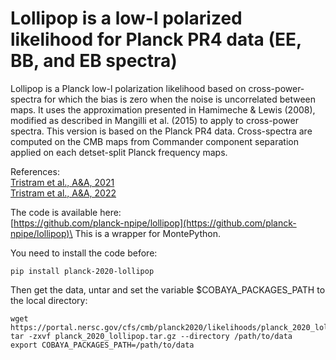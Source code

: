 # Lollipop is a low-l polarized likelihood for Planck PR4 data (EE, BB, and EB spectra)

Lollipop is a Planck low-l polarization likelihood based on
cross-power-spectra for which the bias is zero when the noise is
uncorrelated between maps. It uses the approximation presented in
Hamimeche & Lewis (2008), modified as described in Mangilli et
al. (2015) to apply to cross-power spectra. This version is based on
the Planck PR4 data. Cross-spectra are computed on the CMB maps from
Commander component separation applied on each detset-split Planck
frequency maps.

References:\
[Tristram et al., A&A, 2021](https://arxiv.org/abs/2010.01139)\
[Tristram et al., A&A, 2022](https://arxiv.org/abs/2112.07961)

The code is available here:\
[https://github.com/planck-npipe/lollipop](https://github.com/planck-npipe/lollipop)\
This is a wrapper for MontePython.

You need to install the code before:
```
pip install planck-2020-lollipop
```

Then get the data, untar and set the variable $COBAYA_PACKAGES_PATH to the local directory:
```
wget https://portal.nersc.gov/cfs/cmb/planck2020/likelihoods/planck_2020_lollipop.tar.gz
tar -zxvf planck_2020_lollipop.tar.gz --directory /path/to/data
export COBAYA_PACKAGES_PATH=/path/to/data
```
